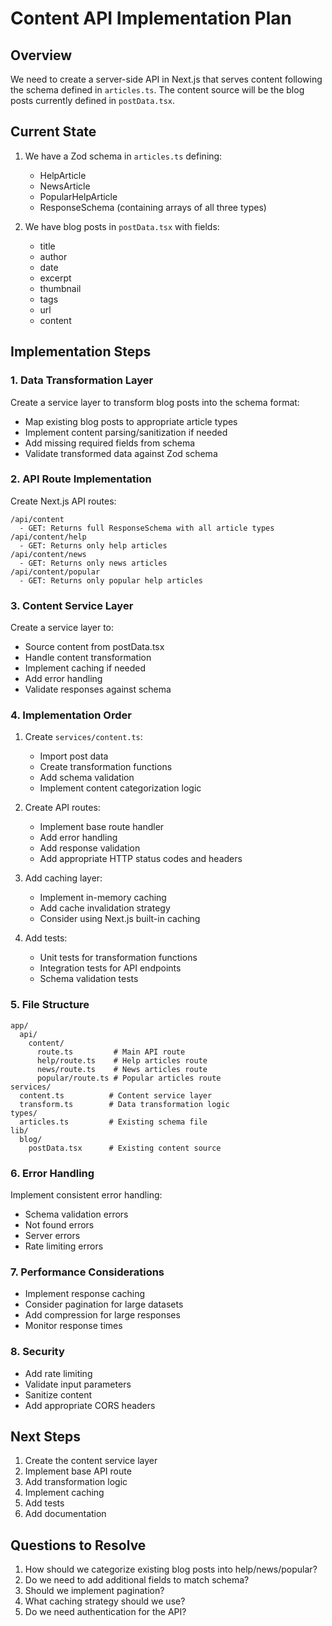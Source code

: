 # Content API Implementation Plan

## Overview

We need to create a server-side API in Next.js that serves content following the schema defined in `articles.ts`. The content source will be the blog posts currently defined in `postData.tsx`.

## Current State

1. We have a Zod schema in `articles.ts` defining:

   - HelpArticle
   - NewsArticle
   - PopularHelpArticle
   - ResponseSchema (containing arrays of all three types)

2. We have blog posts in `postData.tsx` with fields:
   - title
   - author
   - date
   - excerpt
   - thumbnail
   - tags
   - url
   - content

## Implementation Steps

### 1. Data Transformation Layer

Create a service layer to transform blog posts into the schema format:

- Map existing blog posts to appropriate article types
- Implement content parsing/sanitization if needed
- Add missing required fields from schema
- Validate transformed data against Zod schema

### 2. API Route Implementation

Create Next.js API routes:

```
/api/content
  - GET: Returns full ResponseSchema with all article types
/api/content/help
  - GET: Returns only help articles
/api/content/news
  - GET: Returns only news articles
/api/content/popular
  - GET: Returns only popular help articles
```

### 3. Content Service Layer

Create a service layer to:

- Source content from postData.tsx
- Handle content transformation
- Implement caching if needed
- Add error handling
- Validate responses against schema

### 4. Implementation Order

1. Create `services/content.ts`:

   - Import post data
   - Create transformation functions
   - Add schema validation
   - Implement content categorization logic

2. Create API routes:

   - Implement base route handler
   - Add error handling
   - Add response validation
   - Add appropriate HTTP status codes and headers

3. Add caching layer:

   - Implement in-memory caching
   - Add cache invalidation strategy
   - Consider using Next.js built-in caching

4. Add tests:
   - Unit tests for transformation functions
   - Integration tests for API endpoints
   - Schema validation tests

### 5. File Structure

```
app/
  api/
    content/
      route.ts         # Main API route
      help/route.ts    # Help articles route
      news/route.ts    # News articles route
      popular/route.ts # Popular articles route
services/
  content.ts          # Content service layer
  transform.ts        # Data transformation logic
types/
  articles.ts         # Existing schema file
lib/
  blog/
    postData.tsx      # Existing content source
```

### 6. Error Handling

Implement consistent error handling:

- Schema validation errors
- Not found errors
- Server errors
- Rate limiting errors

### 7. Performance Considerations

- Implement response caching
- Consider pagination for large datasets
- Add compression for large responses
- Monitor response times

### 8. Security

- Add rate limiting
- Validate input parameters
- Sanitize content
- Add appropriate CORS headers

## Next Steps

1. Create the content service layer
2. Implement base API route
3. Add transformation logic
4. Implement caching
5. Add tests
6. Add documentation

## Questions to Resolve

1. How should we categorize existing blog posts into help/news/popular?
2. Do we need to add additional fields to match schema?
3. Should we implement pagination?
4. What caching strategy should we use?
5. Do we need authentication for the API?
